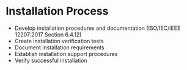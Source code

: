 # Installation Process

- Develop installation procedures and documentation (ISO/IEC/IEEE 12207:2017 Section 6.4.12)
- Create installation verification tests
- Document installation requirements
- Establish installation support procedures
- Verify successful installation